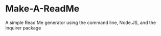 # Make-A-ReadMe
A simple Read Me generator using the command line, Node.JS, and the Inquirer package 
